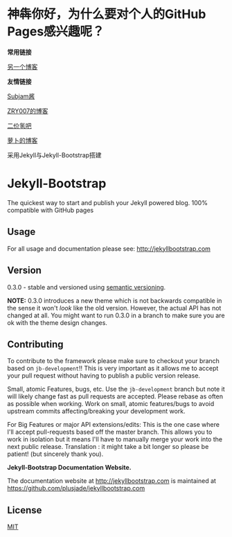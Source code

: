 # 神犇你好，为什么要对个人的GitHub Pages感兴趣呢？

**常用链接**

[另一个博客](http://eejjqq.com/)

**友情链接**

[Subjam酱](http://hi.baidu.com/rxpaxuhnkpfilsr)

[ZRY007的博客](http://www.swzry.com/)

[二价氢吧](http://tieba.baidu.com/f?kw=%B6%FE%BC%DB%C7%E2)

[萝卜的博客](http://www.pauby89.com/)

采用Jekyll与Jekyll-Bootstrap搭建

# Jekyll-Bootstrap

The quickest way to start and publish your Jekyll powered blog. 100% compatible with GitHub pages

## Usage

For all usage and documentation please see: <http://jekyllbootstrap.com>

## Version

0.3.0 - stable and versioned using [semantic versioning](http://semver.org/).

**NOTE:** 0.3.0 introduces a new theme which is not backwards compatible in the sense it won't _look_ like the old version.
However, the actual API has not changed at all.
You might want to run 0.3.0 in a branch to make sure you are ok with the theme design changes.

## Contributing


To contribute to the framework please make sure to checkout your branch based on `jb-development`!!
This is very important as it allows me to accept your pull request without having to publish a public version release.

Small, atomic Features, bugs, etc.
Use the `jb-development` branch but note it will likely change fast as pull requests are accepted.
Please rebase as often as possible when working.
Work on small, atomic features/bugs to avoid upstream commits affecting/breaking your development work.

For Big Features or major API extensions/edits:
This is the one case where I'll accept pull-requests based off the master branch.
This allows you to work in isolation but it means I'll have to manually merge your work into the next public release.
Translation : it might take a bit longer so please be patient! (but sincerely thank you).

**Jekyll-Bootstrap Documentation Website.**

The documentation website at <http://jekyllbootstrap.com> is maintained at https://github.com/plusjade/jekyllbootstrap.com


## License

[MIT](http://opensource.org/licenses/MIT)
